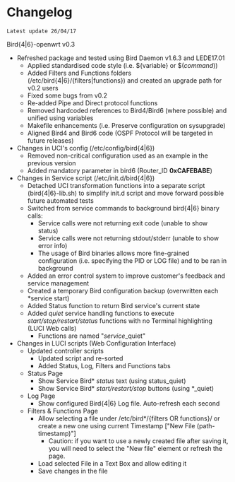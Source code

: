 # Changelog

`Latest update 26/04/17`

Bird{4|6}-openwrt v0.3
* Refreshed package and tested using Bird Daemon v1.6.3 and LEDE17.01
   * Applied standardised code style (i.e. ${variable} or $(_command_))
   * Added Filters and Functions folders (/etc/bird{4|6}/{filters|functions}) and created an upgrade path for v0.2 users
   * Fixed some bugs from v0.2
   * Re-added Pipe and Direct protocol functions
   * Removed hardcoded references to Bird4/Bird6 (where possible) and unified using variables
   * Makefile enhancements (i.e. Preserve configuration on sysupgrade)
   * Aligned Bird4 and Bird6 code (OSPF Protocol will be targeted in future releases)
* Changes in UCI's config (/etc/config/bird{4|6})
  * Removed non-critical configuration used as an example in the previous version
  * Added mandatory parameter in bird6 (Router\_ID **0xCAFEBABE**)
* Changes in Service script (/etc/init.d/bird{4|6})
  * Detached UCI transformation functions into a separate script (bird{4|6}-lib.sh) to simplify init.d script and move forward possible future automated tests
  * Switched from service commands to background bird{4|6} binary calls:
     * Service calls were not returning exit code (unable to show status)
     * Service calls were not returning stdout/stderr (unable to show error info)
     * The usage of Bird binaries allows more fine-grained configuration (i.e. specifying the PID or LOG file) and to be ran in background
  * Added an error control system to improve customer's feedback and service management
  * Created a temporary Bird configuration backup (overwritten each *service start)
  * Added Status function to return Bird service's current state
  * Added _quiet_ service handling functions to execute _start/stop/restart/status_ functions with no Terminal highlighting (LUCI Web calls)
     * Functions are named "*service*\_quiet"
* Changes in LUCI scripts (Web Configuration Interface)
   * Updated controller scripts
      * Updated script and re-sorted
      * Added Status, Log, Filters and Functions tabs
    * Status Page
      * Show Service Bird\* _status_ text (using status\_quiet)
      * Show Service Bird\* _start/restart/stop_ buttons (using \*\_quiet)
    * Log Page
      * Show configured Bird{4|6} Log file. Auto-refresh each second
    * Filters & Functions Page
      * Allow selecting a file under /etc/bird\*/{filters OR functions}/ or create a new one using current Timestamp \["New File (path-timestamp)"\]
        * Caution: if you want to use a newly created file after saving it, you will need to select the "New file" element or refresh the page.
      * Load selected File in a Text Box and allow editing it
      * Save changes in the file
